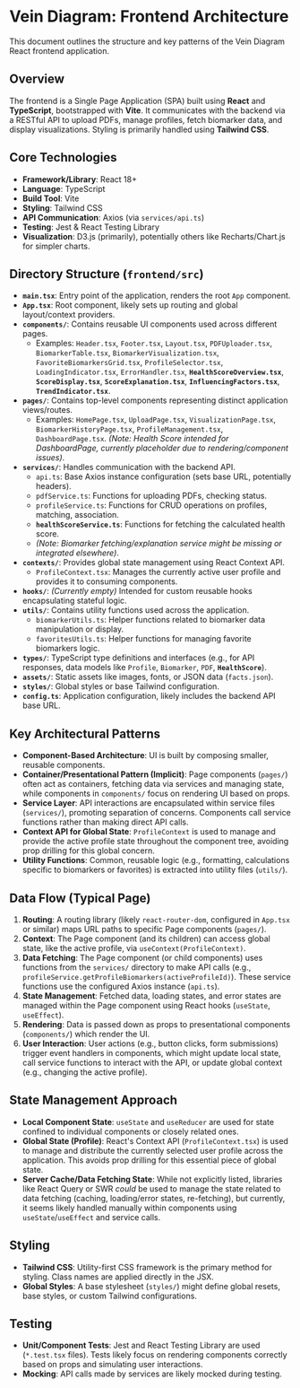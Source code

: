 # Vein Diagram: Frontend Architecture

This document outlines the structure and key patterns of the Vein Diagram React frontend application.

## Overview

The frontend is a Single Page Application (SPA) built using **React** and **TypeScript**, bootstrapped with **Vite**. It communicates with the backend via a RESTful API to upload PDFs, manage profiles, fetch biomarker data, and display visualizations. Styling is primarily handled using **Tailwind CSS**.

## Core Technologies

-   **Framework/Library**: React 18+
-   **Language**: TypeScript
-   **Build Tool**: Vite
-   **Styling**: Tailwind CSS
-   **API Communication**: Axios (via `services/api.ts`)
-   **Testing**: Jest & React Testing Library
-   **Visualization**: D3.js (primarily), potentially others like Recharts/Chart.js for simpler charts.

## Directory Structure (`frontend/src`)

-   **`main.tsx`**: Entry point of the application, renders the root `App` component.
-   **`App.tsx`**: Root component, likely sets up routing and global layout/context providers.
-   **`components/`**: Contains reusable UI components used across different pages.
    -   Examples: `Header.tsx`, `Footer.tsx`, `Layout.tsx`, `PDFUploader.tsx`, `BiomarkerTable.tsx`, `BiomarkerVisualization.tsx`, `FavoriteBiomarkersGrid.tsx`, `ProfileSelector.tsx`, `LoadingIndicator.tsx`, `ErrorHandler.tsx`, **`HealthScoreOverview.tsx`**, **`ScoreDisplay.tsx`**, **`ScoreExplanation.tsx`**, **`InfluencingFactors.tsx`**, **`TrendIndicator.tsx`**.
-   **`pages/`**: Contains top-level components representing distinct application views/routes.
    -   Examples: `HomePage.tsx`, `UploadPage.tsx`, `VisualizationPage.tsx`, `BiomarkerHistoryPage.tsx`, `ProfileManagement.tsx`, `DashboardPage.tsx`. *(Note: Health Score intended for DashboardPage, currently placeholder due to rendering/component issues)*.
-   **`services/`**: Handles communication with the backend API.
    -   `api.ts`: Base Axios instance configuration (sets base URL, potentially headers).
    *   `pdfService.ts`: Functions for uploading PDFs, checking status.
    *   `profileService.ts`: Functions for CRUD operations on profiles, matching, association.
    *   **`healthScoreService.ts`**: Functions for fetching the calculated health score.
    *   *(Note: Biomarker fetching/explanation service might be missing or integrated elsewhere)*.
-   **`contexts/`**: Provides global state management using React Context API.
    -   `ProfileContext.tsx`: Manages the currently active user profile and provides it to consuming components.
-   **`hooks/`**: *(Currently empty)* Intended for custom reusable hooks encapsulating stateful logic.
-   **`utils/`**: Contains utility functions used across the application.
    -   `biomarkerUtils.ts`: Helper functions related to biomarker data manipulation or display.
    *   `favoritesUtils.ts`: Helper functions for managing favorite biomarkers logic.
-   **`types/`**: TypeScript type definitions and interfaces (e.g., for API responses, data models like `Profile`, `Biomarker`, `PDF`, **`HealthScore`**).
-   **`assets/`**: Static assets like images, fonts, or JSON data (`facts.json`).
-   **`styles/`**: Global styles or base Tailwind configuration.
-   **`config.ts`**: Application configuration, likely includes the backend API base URL.

## Key Architectural Patterns

-   **Component-Based Architecture**: UI is built by composing smaller, reusable components.
-   **Container/Presentational Pattern (Implicit)**: Page components (`pages/`) often act as containers, fetching data via services and managing state, while components in `components/` focus on rendering UI based on props.
-   **Service Layer**: API interactions are encapsulated within service files (`services/`), promoting separation of concerns. Components call service functions rather than making direct API calls.
-   **Context API for Global State**: `ProfileContext` is used to manage and provide the active profile state throughout the component tree, avoiding prop drilling for this global concern.
-   **Utility Functions**: Common, reusable logic (e.g., formatting, calculations specific to biomarkers or favorites) is extracted into utility files (`utils/`).

## Data Flow (Typical Page)

1.  **Routing**: A routing library (likely `react-router-dom`, configured in `App.tsx` or similar) maps URL paths to specific Page components (`pages/`).
2.  **Context**: The Page component (and its children) can access global state, like the active profile, via `useContext(ProfileContext)`.
3.  **Data Fetching**: The Page component (or child components) uses functions from the `services/` directory to make API calls (e.g., `profileService.getProfileBiomarkers(activeProfileId)`). These service functions use the configured Axios instance (`api.ts`).
4.  **State Management**: Fetched data, loading states, and error states are managed within the Page component using React hooks (`useState`, `useEffect`).
5.  **Rendering**: Data is passed down as props to presentational components (`components/`) which render the UI.
6.  **User Interaction**: User actions (e.g., button clicks, form submissions) trigger event handlers in components, which might update local state, call service functions to interact with the API, or update global context (e.g., changing the active profile).

## State Management Approach

-   **Local Component State**: `useState` and `useReducer` are used for state confined to individual components or closely related ones.
-   **Global State (Profile)**: React's Context API (`ProfileContext.tsx`) is used to manage and distribute the currently selected user profile across the application. This avoids prop drilling for this essential piece of global state.
-   **Server Cache/Data Fetching State**: While not explicitly listed, libraries like React Query or SWR *could* be used to manage the state related to data fetching (caching, loading/error states, re-fetching), but currently, it seems likely handled manually within components using `useState`/`useEffect` and service calls.

## Styling

-   **Tailwind CSS**: Utility-first CSS framework is the primary method for styling. Class names are applied directly in the JSX.
-   **Global Styles**: A base stylesheet (`styles/`) might define global resets, base styles, or custom Tailwind configurations.

## Testing

-   **Unit/Component Tests**: Jest and React Testing Library are used (`*.test.tsx` files). Tests likely focus on rendering components correctly based on props and simulating user interactions.
-   **Mocking**: API calls made by services are likely mocked during testing.
